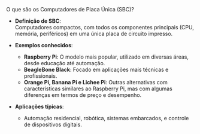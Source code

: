 <div class="cabecalho">
    O que são os Computadores de Placa Única (SBC)?
</div>

<div class="conteudo regular">

- **Definição de SBC**:  
  Computadores compactos, com todos os componentes principais (CPU, memória, periféricos) em uma única placa de circuito impresso.

- **Exemplos conhecidos**:
    - **Raspberry Pi**: O modelo mais popular, utilizado em diversas áreas, desde educação até automação.
    - **BeagleBone Black**: Focado em aplicações mais técnicas e profissionais.
    - **Orange Pi, Banana Pi e Lichee Pi**: Outras alternativas com características similares ao Raspberry Pi, mas com algumas diferenças em termos de preço e desempenho.

- **Aplicações típicas**:
    - Automação residencial, robótica, sistemas embarcados, e controle de dispositivos digitais.

</div>


